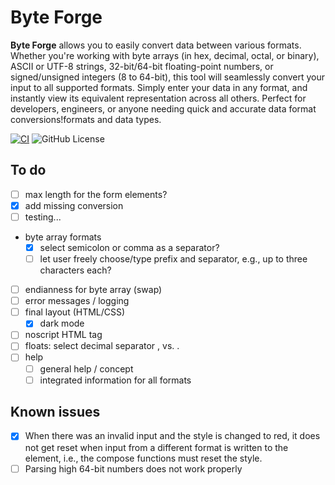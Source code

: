 # Byte Forge

**Byte Forge** allows you to easily convert data between various formats.
Whether you're working with byte arrays (in hex, decimal, octal, or binary),
ASCII or UTF-8 strings, 32-bit/64-bit floating-point numbers, or signed/unsigned
integers (8 to 64-bit), this tool will seamlessly convert your input to all
supported formats. Simply enter your data in any format, and instantly view its
equivalent representation across all others. Perfect for developers, engineers,
or anyone needing quick and accurate data format conversions!formats and data
types.

[![CI](https://github.com/piscilus/byteforge/actions/workflows/ci.yml/badge.svg)](https://github.com/piscilus/byteforge/actions/workflows/ci.yml)
![GitHub License](https://img.shields.io/github/license/piscilus/byteforge)

## To do

- [ ] max length for the form elements?
- [x] add missing conversion
- [ ] testing...
- byte array formats
  - [x] select semicolon or comma as a separator?
  - [ ] let user freely choose/type prefix and separator, e.g., up to three
        characters each?
- [ ] endianness for byte array (swap)
- [ ] error messages / logging
- [ ] final layout (HTML/CSS)
  - [x] dark mode
- [ ] noscript HTML tag
- [ ] floats: select decimal separator , vs. .
- [ ] help
  - [ ] general help / concept
  - [ ] integrated information for all formats

## Known issues

- [x] When there was an invalid input and the style is changed to red, it does
      not get reset when input from a different format is written to the
      element, i.e., the compose functions must reset the style.
- [ ] Parsing high 64-bit numbers does not work properly
